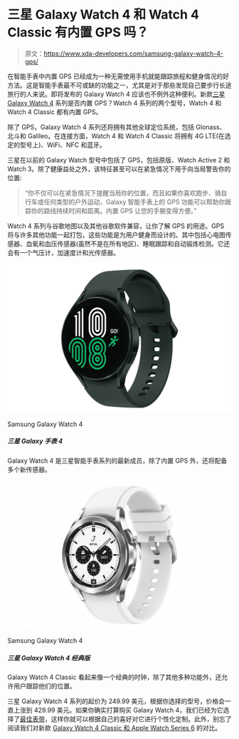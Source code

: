 # 三星 Galaxy Watch 4 和 Watch 4 Classic 有内置 GPS 吗？

> 原文：<https://www.xda-developers.com/samsung-galaxy-watch-4-gps/>

在智能手表中内置 GPS 已经成为一种无需使用手机就能跟踪旅程和健身情况的好方法。这是智能手表最不可或缺的功能之一，尤其是对于那些发现自己要步行长途旅行的人来说。即将发布的 Galaxy Watch 4 应该也不例外这种便利。新款[三星 Galaxy Watch 4](https://www.xda-developers.com/samsung-galaxy-watch-4/) 系列是否内置 GPS？Watch 4 系列的两个型号，Watch 4 和 Watch 4 Classic 都有内置 GPS。

除了 GPS，Galaxy Watch 4 系列还将拥有其他全球定位系统，包括 Glonass、北斗和 Galileo。在连接方面，Watch 4 和 Watch 4 Classic 将拥有 4G LTE(在选定的型号上)、WiFi、NFC 和蓝牙。

三星在以前的 Galaxy Watch 型号中包括了 GPS，包括原版、Watch Active 2 和 Watch 3。除了健康益处之外，该特征甚至可以在紧急情况下用于向当局警告你的位置:

> “你不仅可以在紧急情况下提醒当局你的位置，而且如果你喜欢跑步、骑自行车或任何类型的户外运动，Galaxy 智能手表上的 GPS 功能可以帮助你跟踪你的路线持续时间和距离。内置 GPS 让您的手腕变得方便。”

Watch 4 系列与谷歌地图以及其他谷歌软件兼容，让你了解 GPS 的用途。GPS 将与许多其他功能一起打包，这些功能是为用户健身而设计的。其中包括心电图传感器、血氧和血压传感器(虽然不是在所有地区)、睡眠跟踪和自动锻炼检测。它还会有一个气压计，加速度计和光传感器。

 <picture>![The Samsung Galaxy Watch 4 is currently one of the best smartwatches on the market for Android users. It's also packed with a ton of fitness features, which makes it a reliable activity tracker too.](img/32779551f42b7f80db295bc8e4f0ac03.png)</picture> 

Samsung Galaxy Watch 4

##### 三星 Galaxy 手表 4

Galaxy Watch 4 是三星智能手表系列的最新成员，除了内置 GPS 外，还将配备多个新传感器。

 <picture>![The Samsung Galaxy Watch 4 comes with the latest OneUI Watch platform and is a great option for Android users.](img/56277a333f9d21a7e422ca398f38d91d.png)</picture> 

Samsung Galaxy Watch 4

##### 三星 Galaxy Watch 4 经典版

Galaxy Watch 4 Classic 看起来像一个经典的时钟，除了其他多种功能外，还允许用户跟踪他们的位置。

三星 Galaxy Watch 4 系列的起价为 249.99 美元，根据你选择的型号，价格会一直上涨到 429.99 美元。如果你确实打算购买 Galaxy Watch 4，我们已经为它选择了[最佳表带](https://www.xda-developers.com/best-galaxy-watch-4-bands/)，这样你就可以根据自己的喜好对它进行个性化定制。此外，别忘了阅读我们对新款 [Galaxy Watch 4 Classic 和 Apple Watch Series 6](https://www.xda-developers.com/galaxy-watch-4-classic-vs-apple-watch-6/) 的对比。